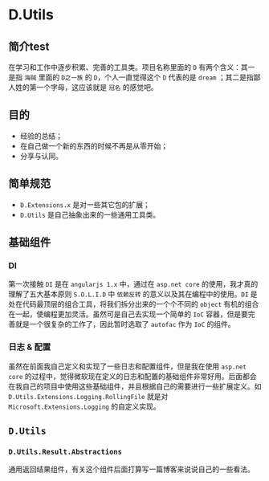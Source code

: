 # D.Utils

## 简介test

在学习和工作中逐步积累、完善的工具类。项目名称里面的 `D` 有两个含义：其一是指 `海贼` 里面的 `D之一族` 的 `D`，个人一直觉得这个 `D` 代表的是 `dream` ；其二是指鄙人姓的第一个字母，这应该就是 `冠名` 的感觉吧。

## 目的

* 经验的总结；
* 在自己做一个新的东西的时候不再是从零开始；
* 分享与认同。

## 简单规范

* `D.Extensions.x` 是对一些其它包的扩展；
* `D.Utils` 是自己抽象出来的一些通用工具类。

## 基础组件

### DI

第一次接触 `DI` 是在 `angularjs 1.x` 中，通过在 `asp.net core` 的使用，我才真的理解了五大基本原则 `S.O.L.I.D` 中 `依赖反转` 的意义以及其在编程中的使用。`DI` 是处在代码最顶层的组合工具，将我们拆分出来的一个个不同的 `object` 有机的组合在一起，使编程更加灵活。虽然可是自己去实现一个简单的 `IoC` 容器，但是要完善就是一个很复杂的工作了，因此暂时选取了 `autofac` 作为 `IoC` 的组件。

### 日志 & 配置

虽然在前面我自己定义和实现了一些日志和配置组件，但是我在使用 `asp.net core` 的过程中，觉得微软现在定义的日志和配置的基础组件非常好用。后面都会在我自己的项目中使用这些基础组件，并且根据自己的需要进行一些扩展定义。如 `D.Utils.Extensions.Logging.RollingFile` 就是对 `Microsoft.Extensions.Logging` 的自定义实现。

## `D.Utils`

### `D.Utils.Result.Abstractions`

通用返回结果组件，有关这个组件后面打算写一篇博客来说说自己的一些看法。
